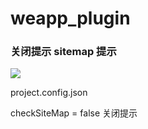 # weapp_plugin

### 关闭提示 sitemap 提示

![](https://gitee.com/zloooong/image_store/raw/master/img/20210607141620.png)

project.config.json

checkSiteMap = false 关闭提示
